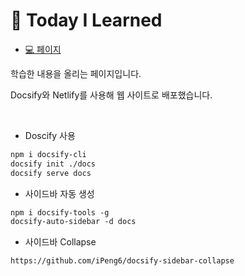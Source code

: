 # 🎇 Today I Learned

- [💻 페이지](https://til-in3166.netlify.app/)

학습한 내용을 올리는 페이지입니다.

Docsify와 Netlify를 사용해 웹 사이트로 배포했습니다.

<br>

- Doscify 사용

```md
npm i docsify-cli
docsify init ./docs
docsify serve docs
```

- 사이드바 자동 생성

```md
npm i docsify-tools -g
docsify-auto-sidebar -d docs
```

- 사이드바 Collapse

```md
https://github.com/iPeng6/docsify-sidebar-collapse
```
